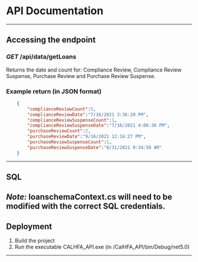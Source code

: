 # API Documentation
---
## Accessing the endpoint
### *GET* /api/data/getLoans
Returns the date and count for:
Compliance Review, Compliance Review Suspense, Purchase Review and Purchase Review Suspense.

### Example return (in JSON format)
```json
	{
		"complianceReviewCount":5,
		"complianceReviewDate":"7/16/2021 3:36:20 PM",
		"complianceReviewSuspenseCount":1,
		"complianceReviewSuspenseDate":"7/16/2021 4:06:36 PM",
		"purchaseReviewCount":2,
		"purchaseReviewDate":"9/16/2021 12:16:27 PM",
		"purchaseReviewSuspenseCount":1,
		"purchaseReviewSuspenseDate":"8/31/2021 9:34:50 AM"
	}
```
---
## SQL
*Note:* loanschemaContext.cs will need to be modified with the correct SQL credentials.
---
## Deployment
1. Build the project
1. Run the executable CALHFA_API.exe (in /CalHFA_API/bin/Debug/net5.0)
---
